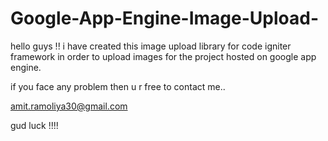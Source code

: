 # Google-App-Engine-Image-Upload-
hello guys !! 
i have created this image upload library for code igniter framework in order to upload images for the project 
hosted on google app engine.

if you face any problem then u r free to contact me..

amit.ramoliya30@gmail.com

gud luck !!!!
